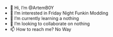 - 👋 Hi, I’m @ArtemB0Y
- 👀 I’m interested in Friday Night Funkin Modding
- 🌱 I’m currently learning a nothing
- 💞️ I’m looking to collaborate on nothing 
- 📫 How to reach me? No Way

<!---
ArtemB0Y/ArtemB0Y is a funkin charter repository who very like Friday Night Funkin Modding.
That's All.
--->
